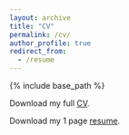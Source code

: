 ```yaml
---
layout: archive
title: "CV"
permalink: /cv/
author_profile: true
redirect_from:
  - /resume
---
```


{% include base_path %}

Download my full [CV](https://kerrymcgowan.github.io/files/CV_klm_20210601_public.pdf).

Download my 1 page [resume](https://kerrymcgowan.github.io/files/CV_KMcGowan_20211216_public.pdf).
